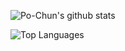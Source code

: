 ![Po-Chun's github stats](https://github-readme-stats.vercel.app/api?username=Po-Chun-Chien&theme=dark&count_private=true&show_icons=true&include_all_commits=true)

![Top Languages](https://github-readme-stats.vercel.app/api/top-langs/?username=Po-Chun-Chien&layout=compact&theme=dark&&hide=html)
